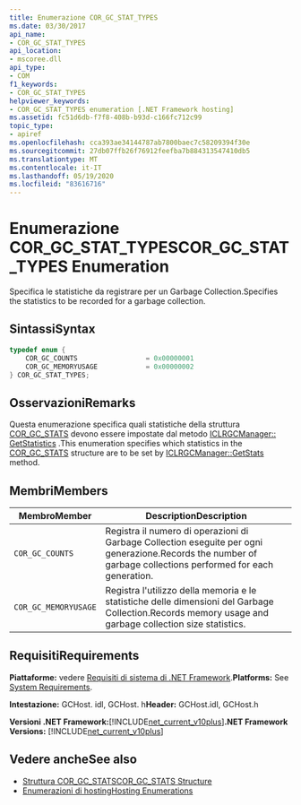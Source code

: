 ```yaml
---
title: Enumerazione COR_GC_STAT_TYPES
ms.date: 03/30/2017
api_name:
- COR_GC_STAT_TYPES
api_location:
- mscoree.dll
api_type:
- COM
f1_keywords:
- COR_GC_STAT_TYPES
helpviewer_keywords:
- COR_GC_STAT_TYPES enumeration [.NET Framework hosting]
ms.assetid: fc51d6db-f7f8-408b-b93d-c166fc712c99
topic_type:
- apiref
ms.openlocfilehash: cca393ae34144787ab7800baec7c58209394f30e
ms.sourcegitcommit: 27db07ffb26f76912feefba7b884313547410db5
ms.translationtype: MT
ms.contentlocale: it-IT
ms.lasthandoff: 05/19/2020
ms.locfileid: "83616716"
---
```

# <a name="cor_gc_stat_types-enumeration"></a><span data-ttu-id="b8a05-102">Enumerazione COR_GC_STAT_TYPES</span><span class="sxs-lookup"><span data-stu-id="b8a05-102">COR_GC_STAT_TYPES Enumeration</span></span>
<span data-ttu-id="b8a05-103">Specifica le statistiche da registrare per un Garbage Collection.</span><span class="sxs-lookup"><span data-stu-id="b8a05-103">Specifies the statistics to be recorded for a garbage collection.</span></span>  
  
## <a name="syntax"></a><span data-ttu-id="b8a05-104">Sintassi</span><span class="sxs-lookup"><span data-stu-id="b8a05-104">Syntax</span></span>  
  
```cpp  
typedef enum {  
    COR_GC_COUNTS                 = 0x00000001  
    COR_GC_MEMORYUSAGE            = 0x00000002  
} COR_GC_STAT_TYPES;  
```  
  
## <a name="remarks"></a><span data-ttu-id="b8a05-105">Osservazioni</span><span class="sxs-lookup"><span data-stu-id="b8a05-105">Remarks</span></span>  
 <span data-ttu-id="b8a05-106">Questa enumerazione specifica quali statistiche della struttura [COR_GC_STATS](../../../../docs/framework/unmanaged-api/hosting/cor-gc-stats-structure.md) devono essere impostate dal metodo [ICLRGCManager:: GetStatistics](iclrgcmanager-getstats-method.md) .</span><span class="sxs-lookup"><span data-stu-id="b8a05-106">This enumeration specifies which statistics in the [COR_GC_STATS](../../../../docs/framework/unmanaged-api/hosting/cor-gc-stats-structure.md) structure are to be set by [ICLRGCManager::GetStats](iclrgcmanager-getstats-method.md) method.</span></span>  
  
## <a name="members"></a><span data-ttu-id="b8a05-107">Membri</span><span class="sxs-lookup"><span data-stu-id="b8a05-107">Members</span></span>  
  
|<span data-ttu-id="b8a05-108">Membro</span><span class="sxs-lookup"><span data-stu-id="b8a05-108">Member</span></span>|<span data-ttu-id="b8a05-109">Description</span><span class="sxs-lookup"><span data-stu-id="b8a05-109">Description</span></span>|  
|------------|-----------------|  
|`COR_GC_COUNTS`|<span data-ttu-id="b8a05-110">Registra il numero di operazioni di Garbage Collection eseguite per ogni generazione.</span><span class="sxs-lookup"><span data-stu-id="b8a05-110">Records the number of garbage collections performed for each generation.</span></span>|  
|`COR_GC_MEMORYUSAGE`|<span data-ttu-id="b8a05-111">Registra l'utilizzo della memoria e le statistiche delle dimensioni del Garbage Collection.</span><span class="sxs-lookup"><span data-stu-id="b8a05-111">Records memory usage and garbage collection size statistics.</span></span>|  
  
## <a name="requirements"></a><span data-ttu-id="b8a05-112">Requisiti</span><span class="sxs-lookup"><span data-stu-id="b8a05-112">Requirements</span></span>  
 <span data-ttu-id="b8a05-113">**Piattaforme:** vedere [Requisiti di sistema di .NET Framework](../../get-started/system-requirements.md).</span><span class="sxs-lookup"><span data-stu-id="b8a05-113">**Platforms:** See [System Requirements](../../get-started/system-requirements.md).</span></span>  
  
 <span data-ttu-id="b8a05-114">**Intestazione:** GCHost. idl, GCHost. h</span><span class="sxs-lookup"><span data-stu-id="b8a05-114">**Header:** GCHost.idl, GCHost.h</span></span>  
  
 <span data-ttu-id="b8a05-115">**Versioni .NET Framework:**[!INCLUDE[net_current_v10plus](../../../../includes/net-current-v10plus-md.md)]</span><span class="sxs-lookup"><span data-stu-id="b8a05-115">**.NET Framework Versions:** [!INCLUDE[net_current_v10plus](../../../../includes/net-current-v10plus-md.md)]</span></span>  
  
## <a name="see-also"></a><span data-ttu-id="b8a05-116">Vedere anche</span><span class="sxs-lookup"><span data-stu-id="b8a05-116">See also</span></span>

- [<span data-ttu-id="b8a05-117">Struttura COR_GC_STATS</span><span class="sxs-lookup"><span data-stu-id="b8a05-117">COR_GC_STATS Structure</span></span>](cor-gc-stats-structure.md)
- [<span data-ttu-id="b8a05-118">Enumerazioni di hosting</span><span class="sxs-lookup"><span data-stu-id="b8a05-118">Hosting Enumerations</span></span>](hosting-enumerations.md)
